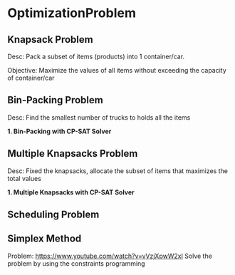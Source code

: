 # OptimizationProblem

## Knapsack Problem
Desc: Pack a subset of items (products) into 1 container/car. 

Objective: Maximize the values of all items without exceeding the capacity of container/car

## Bin-Packing Problem
Desc: Find the smallest number of trucks to holds all the items 

**1. Bin-Packing with CP-SAT Solver**

## Multiple Knapsacks Problem
Desc: Fixed the knapsacks, allocate the subset of items that maximizes the total values

**1. Multiple Knapsacks with CP-SAT Solver**

## Scheduling Problem



## Simplex  Method 
Problem: https://www.youtube.com/watch?v=vVzjXpwW2xI 
Solve the problem by using the constraints programming